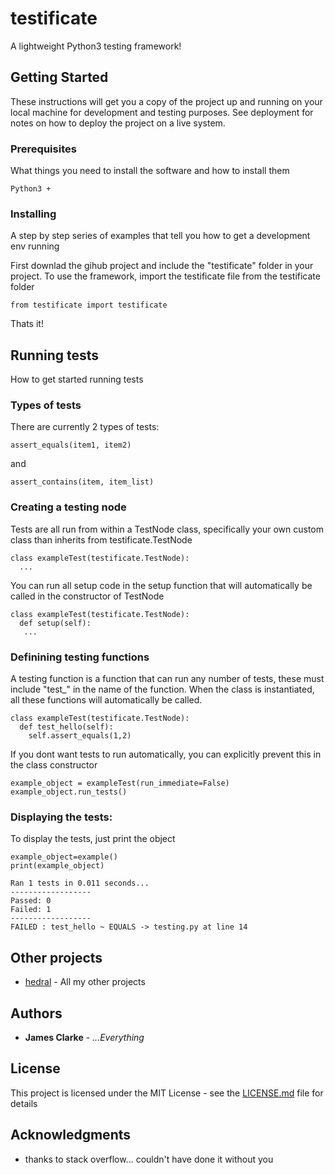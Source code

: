 # testificate
A lightweight Python3 testing framework!

## Getting Started

These instructions will get you a copy of the project up and running on your local machine for development and testing purposes. See deployment for notes on how to deploy the project on a live system.

### Prerequisites

What things you need to install the software and how to install them

```
Python3 +
```

### Installing

A step by step series of examples that tell you how to get a development env running

First downlad the gihub project and include the "testificate" folder in your project.
To use the framework, import the testificate file from the testificate folder

```
from testificate import testificate
```

Thats it!

## Running tests

How to get started running tests

### Types of tests ###
 There are currently 2 types of tests:
 ```
 assert_equals(item1, item2)
 ```
 and
 ```
 assert_contains(item, item_list)
 ```

### Creating a testing node

Tests are all run from within a TestNode class, specifically your own custom class than inherits from testificate.TestNode

```
class exampleTest(testificate.TestNode):
  ...
```
You can run all setup code in the setup function that will automatically be called in the constructor of TestNode
```
class exampleTest(testificate.TestNode):
  def setup(self):
   ...
```

### Definining testing functions

A testing function is a function that can run any number of tests, these must include "test_" in the name of the function.
When the class is instantiated, all these functions will automatically be called.

```
class exampleTest(testificate.TestNode):
  def test_hello(self):
    self.assert_equals(1,2)
```

If you dont want tests to run automatically, you can explicitly prevent this in the class constructor
```
example_object = exampleTest(run_immediate=False)
example_object.run_tests()
```
### Displaying the tests:
To display the tests, just print the object
```
example_object=example()
print(example_object)
```
```
Ran 1 tests in 0.011 seconds...
------------------
Passed: 0
Failed: 1
------------------
FAILED : test_hello ~ EQUALS -> testing.py at line 14
```

## Other projects

* [hedral](http://www.hedral.info/portfolio/apps) - All my other projects



## Authors

* **James Clarke** - *...Everything*

## License

This project is licensed under the MIT License - see the [LICENSE.md](LICENSE.md) file for details

## Acknowledgments

* thanks to stack overflow... couldn't have done it without you
